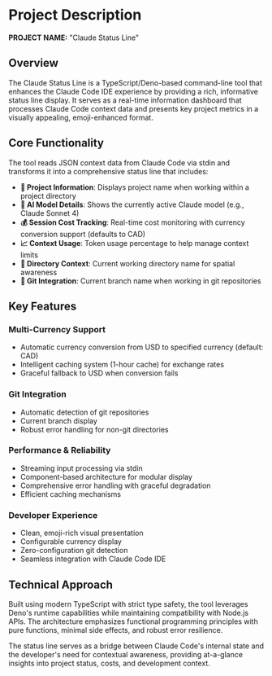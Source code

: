 # Project Description

**PROJECT NAME:** "Claude Status Line"

## Overview

The Claude Status Line is a TypeScript/Deno-based command-line tool that enhances the Claude Code IDE experience by providing a rich, informative status line display. It serves as a real-time information dashboard that processes Claude Code context data and presents key project metrics in a visually appealing, emoji-enhanced format.

## Core Functionality

The tool reads JSON context data from Claude Code via stdin and transforms it into a comprehensive status line that includes:

- **📁 Project Information**: Displays project name when working within a project directory
- **🤖 AI Model Details**: Shows the currently active Claude model (e.g., Claude Sonnet 4)
- **💰 Session Cost Tracking**: Real-time cost monitoring with currency conversion support (defaults to CAD)
- **📈 Context Usage**: Token usage percentage to help manage context limits
- **📂 Directory Context**: Current working directory name for spatial awareness
- **🌿 Git Integration**: Current branch name when working in git repositories

## Key Features

### Multi-Currency Support

- Automatic currency conversion from USD to specified currency (default: CAD)
- Intelligent caching system (1-hour cache) for exchange rates
- Graceful fallback to USD when conversion fails

### Git Integration

- Automatic detection of git repositories
- Current branch display
- Robust error handling for non-git directories

### Performance & Reliability

- Streaming input processing via stdin
- Component-based architecture for modular display
- Comprehensive error handling with graceful degradation
- Efficient caching mechanisms

### Developer Experience

- Clean, emoji-rich visual presentation
- Configurable currency display
- Zero-configuration git detection
- Seamless integration with Claude Code IDE

## Technical Approach

Built using modern TypeScript with strict type safety, the tool leverages Deno's runtime capabilities while maintaining compatibility with Node.js APIs. The architecture emphasizes functional programming principles with pure functions, minimal side effects, and robust error resilience.

The status line serves as a bridge between Claude Code's internal state and the developer's need for contextual awareness, providing at-a-glance insights into project status, costs, and development context.
